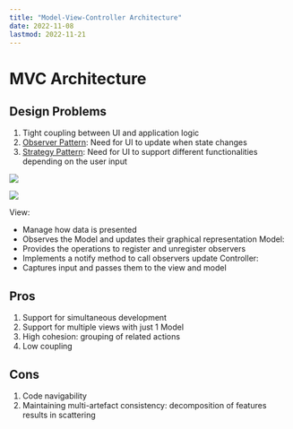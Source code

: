 ```yaml
---
title: "Model-View-Controller Architecture"
date: 2022-11-08
lastmod: 2022-11-21
---
```

# MVC Architecture
## Design Problems
1. Tight coupling between UI and application logic
2. [Observer Pattern](Notes/Observer%20Pattern.md): Need for UI to update when state changes
3. [Strategy Pattern](Notes/Strategy%20Pattern.md): Need for UI to support different functionalities depending on the user input

![](https://i.imgur.com/bLAeQ9M.png)

![](https://i.imgur.com/A1cpmcm.png)

View:
- Manage how data is presented
- Observes the Model and updates their graphical representation
Model:
- Provides the operations to register and unregister observers
- Implements a notify method to call observers update
Controller:
- Captures input and passes them to the view and model

## Pros
1. Support for simultaneous development
2. Support for multiple views with just 1 Model
3. High cohesion: grouping of related actions
4. Low coupling

## Cons
1. Code navigability
2. Maintaining multi-artefact consistency: decomposition of features results in scattering
